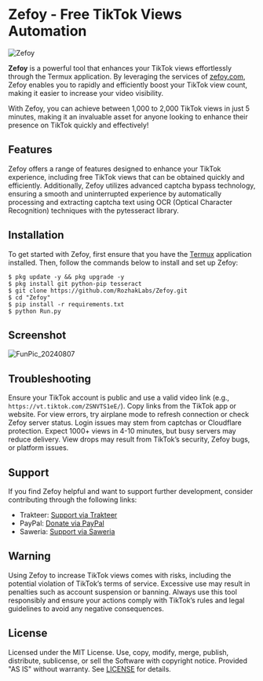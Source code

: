 # Zefoy - Free TikTok Views Automation

![Zefoy](https://github.com/user-attachments/assets/754c009b-0c86-49eb-9c3e-9cb29d61ed1d)

**Zefoy** is a powerful tool that enhances your TikTok views effortlessly through the Termux application. By leveraging the services of [zefoy.com](https://zefoy.com), Zefoy enables you to rapidly and efficiently boost your TikTok view count, making it easier to increase your video visibility.

With Zefoy, you can achieve between 1,000 to 2,000 TikTok views in just 5 minutes, making it an invaluable asset for anyone looking to enhance their presence on TikTok quickly and effectively!

## Features

Zefoy offers a range of features designed to enhance your TikTok experience, including free TikTok views that can be obtained quickly and efficiently. Additionally, Zefoy utilizes advanced captcha bypass technology, ensuring a smooth and uninterrupted experience by automatically processing and extracting captcha text using OCR (Optical Character Recognition) techniques with the pytesseract library.

## Installation

To get started with Zefoy, first ensure that you have the [Termux](https://f-droid.org/repo/com.termux_1020.apk) application installed. Then, follow the commands below to install and set up Zefoy:

```
$ pkg update -y && pkg upgrade -y
$ pkg install git python-pip tesseract
$ git clone https://github.com/RozhakLabs/Zefoy.git
$ cd "Zefoy"
$ pip install -r requirements.txt
$ python Run.py
```

## Screenshot

![FunPic_20240807](https://github.com/user-attachments/assets/ebb453f3-c2df-4014-acff-df9c33da5d05)

## Troubleshooting

Ensure your TikTok account is public and use a valid video link (e.g., `https://vt.tiktok.com/ZSNVTS1eE/`). Copy links from the TikTok app or website. For view errors, try airplane mode to refresh connection or check Zefoy server status. Login issues may stem from captchas or Cloudflare protection. Expect 1000+ views in 4-10 minutes, but busy servers may reduce delivery. View drops may result from TikTok’s security, Zefoy bugs, or platform issues.

## Support

If you find Zefoy helpful and want to support further development, consider contributing through the following links:

- Trakteer: [Support via Trakteer](https://trakteer.id/rozhak_official/tip)
- PayPal: [Donate via PayPal](https://paypal.me/rozhak9)
- Saweria: [Support via Saweria](https://saweria.co/rozhak9)

## Warning

Using Zefoy to increase TikTok views comes with risks, including the potential violation of TikTok’s terms of service. Excessive use may result in penalties such as account suspension or banning. Always use this tool responsibly and ensure your actions comply with TikTok’s rules and legal guidelines to avoid any negative consequences.

## License

Licensed under the MIT License. Use, copy, modify, merge, publish, distribute, sublicense, or sell the Software with copyright notice. Provided "AS IS" without warranty. See [LICENSE](LICENSE) for details.